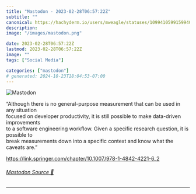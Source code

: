 ```yaml
---
title: "Mastodon - 2023-02-28T06:57:22Z"
subtitle: ""
canonical: https://hachyderm.io/users/mweagle/statuses/109941059915994083
description:
image: "/images/mastodon.png"

date: 2023-02-28T06:57:22Z
lastmod: 2023-02-28T06:57:22Z
image: ""
tags: ["Social Media"]

categories: ["mastodon"]
# generated: 2024-10-23T18:04:53-07:00
---
```

![Mastodon](/images/mastodon.png)

<p>“Although there is no general-purpose measurement that can be used in any situation <br />focused on developer productivity, it is still possible to make data-driven improvements <br />to a software engineering workflow. Given a specific research question, it is possible to <br />break measurements down into a specific context and know what the caveats are.”</p><p><a href="https://link.springer.com/chapter/10.1007/978-1-4842-4221-6_2" target="_blank" rel="nofollow noopener noreferrer" translate="no"><span class="invisible">https://</span><span class="ellipsis">link.springer.com/chapter/10.1</span><span class="invisible">007/978-1-4842-4221-6_2</span></a></p>


###### [Mastodon Source 🐘](https://hachyderm.io/@mweagle/109941059915994083)

___
